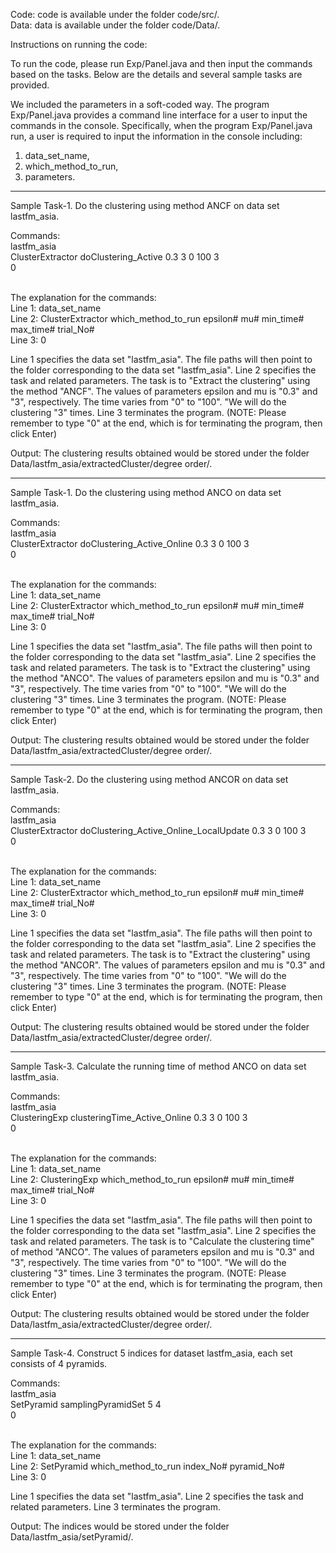 Code: code is available under the folder code/src/. <br/>
Data: data is available under the folder code/Data/. <br/>

Instructions on running the code: <br/>

To run the code, please run Exp/Panel.java and then input the commands based on the tasks. Below are the details and several sample tasks are provided. <br/>

We included the parameters in a soft-coded way. The program Exp/Panel.java provides a command line interface for a user to input the commands in the console. Specifically, when the program Exp/Panel.java run, a user is required to input the information in the console including: <br/>
1) data_set_name,  <br/>
2) which_method_to_run,  <br/>
3) parameters.  <br/>

------------------------------------------------------------------------------------------------------------
Sample Task-1. Do the clustering using method ANCF on data set lastfm_asia.

Commands:<br/>
lastfm_asia<br/>
ClusterExtractor doClustering_Active 0.3 3 0 100 3<br/>
0<br/>

<br/>
The explanation for the commands: <br/>
Line 1: data_set_name <br/>
Line 2: ClusterExtractor which_method_to_run epsilon# mu# min_time# max_time# trial_No# <br/>
Line 3: 0

Line 1 specifies the data set "lastfm_asia". The file paths will then point to the folder corresponding to the data set "lastfm_asia".
Line 2 specifies the task and related parameters. The task is to "Extract the clustering" using the method "ANCF". The values of parameters epsilon and mu is "0.3" and "3", respectively. The time varies from "0" to "100". "We will do the clustering "3" times.
Line 3 terminates the program.
(NOTE: Please remember to type "0" at the end, which is for terminating the program, then click Enter)  

Output:
The clustering results obtained would be stored under the folder Data/lastfm_asia/extractedCluster/degree order/.

------------------------------------------------------------------------------------------------------------
Sample Task-1. Do the clustering using method ANCO on data set lastfm_asia.

Commands:<br/>
lastfm_asia<br/>
ClusterExtractor doClustering_Active_Online 0.3 3 0 100 3<br/>
0<br/>

<br/>
The explanation for the commands: <br/>
Line 1: data_set_name <br/>
Line 2: ClusterExtractor which_method_to_run epsilon# mu# min_time# max_time# trial_No# <br/>
Line 3: 0

Line 1 specifies the data set "lastfm_asia". The file paths will then point to the folder corresponding to the data set "lastfm_asia".
Line 2 specifies the task and related parameters. The task is to "Extract the clustering" using the method "ANCO". The values of parameters epsilon and mu is "0.3" and "3", respectively. The time varies from "0" to "100". "We will do the clustering "3" times.
Line 3 terminates the program.
(NOTE: Please remember to type "0" at the end, which is for terminating the program, then click Enter)  

Output:
The clustering results obtained would be stored under the folder Data/lastfm_asia/extractedCluster/degree order/.

------------------------------------------------------------------------------------------------------------
Sample Task-2. Do the clustering using method ANCOR on data set lastfm_asia.

Commands:<br/>
lastfm_asia<br/>
ClusterExtractor doClustering_Active_Online_LocalUpdate 0.3 3 0 100 3<br/>
0<br/>

<br/>
The explanation for the commands: <br/>
Line 1: data_set_name <br/>
Line 2: ClusterExtractor which_method_to_run epsilon# mu# min_time# max_time# trial_No# <br/>
Line 3: 0

Line 1 specifies the data set "lastfm_asia". The file paths will then point to the folder corresponding to the data set "lastfm_asia".
Line 2 specifies the task and related parameters. The task is to "Extract the clustering" using the method "ANCOR". The values of parameters epsilon and mu is "0.3" and "3", respectively. The time varies from "0" to "100". "We will do the clustering "3" times.
Line 3 terminates the program.
(NOTE: Please remember to type "0" at the end, which is for terminating the program, then click Enter)  

Output:
The clustering results obtained would be stored under the folder Data/lastfm_asia/extractedCluster/degree order/.

------------------------------------------------------------------------------------------------------------
Sample Task-3. Calculate the running time of method ANCO on data set lastfm_asia.

Commands:<br/>
lastfm_asia<br/>
ClusteringExp clusteringTime_Active_Online 0.3 3 0 100 3<br/>
0<br/>

<br/>
The explanation for the commands: <br/>
Line 1: data_set_name <br/>
Line 2: ClusteringExp which_method_to_run epsilon# mu# min_time# max_time# trial_No# <br/>
Line 3: 0

Line 1 specifies the data set "lastfm_asia". The file paths will then point to the folder corresponding to the data set "lastfm_asia".
Line 2 specifies the task and related parameters. The task is to "Calculate the clustering time" of method "ANCO". The values of parameters epsilon and mu is "0.3" and "3", respectively. The time varies from "0" to "100". "We will do the clustering "3" times.
Line 3 terminates the program.
(NOTE: Please remember to type "0" at the end, which is for terminating the program, then click Enter)  

Output:
The clustering results obtained would be stored under the folder Data/lastfm_asia/extractedCluster/degree order/.

------------------------------------------------------------------------------------------------------------
Sample Task-4. Construct 5 indices for dataset lastfm_asia, each set consists of 4 pyramids.

Commands:<br/>
lastfm_asia<br/>
SetPyramid samplingPyramidSet 5 4<br/>
0<br/>

<br/>
The explanation for the commands: <br/>
Line 1: data_set_name <br/>
Line 2: SetPyramid which_method_to_run index_No# pyramid_No# <br/>
Line 3: 0

Line 1 specifies the data set "lastfm_asia". 
Line 2 specifies the task and related parameters.
Line 3 terminates the program.

Output:
The indices would be stored under the folder Data/lastfm_asia/setPyramid/.
